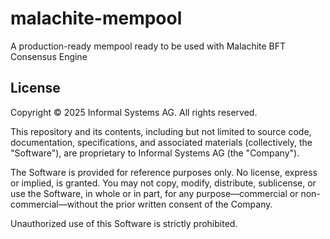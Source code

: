 # malachite-mempool
A production-ready mempool ready to be used with Malachite BFT Consensus Engine


## License

Copyright © 2025 Informal Systems AG. All rights reserved.

This repository and its contents, including but not limited to source code, documentation, specifications, and associated materials (collectively, the "Software"), are proprietary to Informal Systems AG (the "Company").

The Software is provided for reference purposes only. No license, express or implied, is granted. You may not copy, modify, distribute, sublicense, or use the Software, in whole or in part, for any purpose—commercial or non-commercial—without the prior written consent of the Company.

Unauthorized use of this Software is strictly prohibited.

